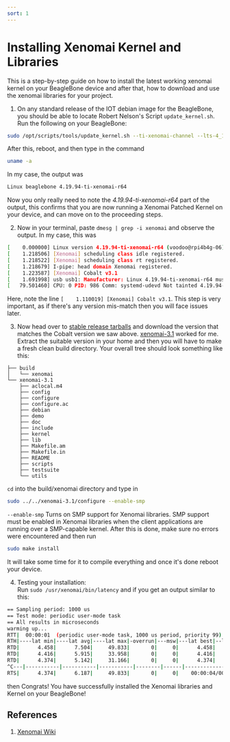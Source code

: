 ```yaml
---
sort: 1
---
```


# Installing Xenomai Kernel and Libraries

This is a step-by-step guide on how to install the latest working xenomai kernel on your BeagleBone device and after that, how to download and use the xenomai libraries for your project. 

1. On any standard release of the IOT debian image for the BeagleBone, you should be able to locate Robert Nelson's Script `update_kernel.sh`. Run the following on your BeagleBone:
```sh
sudo /opt/scripts/tools/update_kernel.sh --ti-xenomai-channel --lts-4_19
```
After this, reboot, and then type in the command 
```sh
uname -a
```
In my case, the output was
```sh
Linux beaglebone 4.19.94-ti-xenomai-r64
```
Now you only really need to note the _4.19.94-ti-xenomai-r64_ part of the output, this confirms that you are now running a Xenomai Patched Kernel on your device, and can move on to the proceeding steps. 

2. Now in your terminal, paste ```dmesg | grep -i xenomai``` and observe the output. In my case, this was
```sh
[    0.000000] Linux version 4.19.94-ti-xenomai-r64 (voodoo@rpi4b4g-06) (gcc version 8.3.0 (Debian 8.3.0-6)) #1buster SMP PREEMPT Sat May 22 01:02:28 UTC 2021
[    1.218506] [Xenomai] scheduling class idle registered.
[    1.218522] [Xenomai] scheduling class rt registered.
[    1.218679] I-pipe: head domain Xenomai registered.
[    1.223587] [Xenomai] Cobalt v3.1
[    1.691998] usb usb1: Manufacturer: Linux 4.19.94-ti-xenomai-r64 musb-hcd
[   79.501460] CPU: 0 PID: 986 Comm: systemd-udevd Not tainted 4.19.94-ti-xenomai-r64 #1buster
```
Here, note the line `[    1.110019] [Xenomai] Cobalt v3.1`. This step is very important, as if there's any version mis-match then you will face issues later.

3. Now head over to [stable release tarballs](https://xenomai.org/downloads/xenomai/stable/) and download the version that matches the Cobalt version we saw above. [xenomai-3.1](https://xenomai.org/downloads/xenomai/stable/xenomai-3.1.tar.bz2) worked for me.
Extract the suitable version in your home and then you will have to make a fresh clean build directory. Your overall tree should look something like this: 
```
├── build
│   └── xenomai
└── xenomai-3.1
    ├── aclocal.m4
    ├── config
    ├── configure
    ├── configure.ac
    ├── debian
    ├── demo
    ├── doc
    ├── include
    ├── kernel
    ├── lib
    ├── Makefile.am
    ├── Makefile.in
    ├── README
    ├── scripts
    ├── testsuite
    └── utils
```
`cd` into the build/xenomai directory and type in 
```sh
sudo ../../xenomai-3.1/configure --enable-smp
```
`--enable-smp` Turns on SMP support for Xenomai libraries. SMP support must be enabled in Xenomai libraries when the
client applications are running over a SMP-capable kernel. After this is done, make sure no errors were encountered and then run 
```sh
sudo make install
```
It will take some time for it to compile everything and once it's done reboot your device. 

4. Testing your installation: <br>
Run `sudo /usr/xenomai/bin/latency` and if you get an output similar to this:
```sh
== Sampling period: 1000 us
== Test mode: periodic user-mode task
== All results in microseconds
warming up...
RTT|  00:00:01  (periodic user-mode task, 1000 us period, priority 99)
RTH|----lat min|----lat avg|----lat max|-overrun|---msw|---lat best|--lat worst
RTD|      4.458|      7.504|     49.833|       0|     0|      4.458|     49.833
RTD|      4.416|      5.915|     33.958|       0|     0|      4.416|     49.833
RTD|      4.374|      5.142|     31.166|       0|     0|      4.374|     49.833
^C---|-----------|-----------|-----------|--------|------|-------------------------
RTS|      4.374|      6.187|     49.833|       0|     0|    00:00:04/00:00:04
```
then Congrats! You have successfully installed the Xenomai libraries and Kernel on your BeagleBone! 

## References 

1. [Xenomai Wiki](https://source.denx.de/Xenomai/xenomai/-/wikis/Installing_Xenomai_3#library-install)
